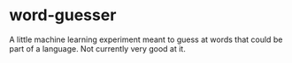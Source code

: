 # word-guesser
A little machine learning experiment meant to guess at words that could be part of a language.
Not currently very good at it.

